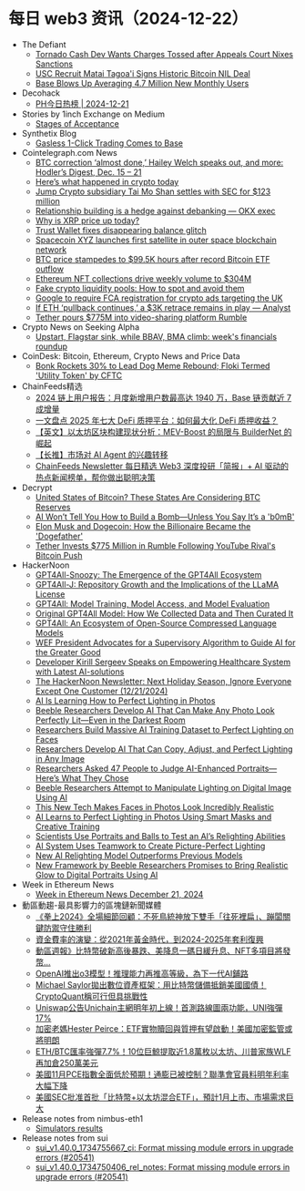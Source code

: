 # 每日 web3 资讯（2024-12-22）

- The Defiant
  - [Tornado Cash Dev Wants Charges Tossed after Appeals Court Nixes Sanctions](https://thedefiant.io/news/regulation/tornado-cash-dev-wants-charges-tossed-after-appeals-court-nixes-sanctions)
  - [USC Recruit Matai Tagoa'i Signs Historic Bitcoin NIL Deal](https://thedefiant.io/news/people/usc-recruit-matai-tagoa-i-signs-historic-bitcoin-nil-deal)
  - [Base Blows Up Averaging 4.7 Million New Monthly Users](https://thedefiant.io/news/blockchains/base-blows-up-averaging-4-7-million-new-monthly-users)
- Decohack
  - [PH今日热榜 | 2024-12-21](https://decohack.com/producthunt-daily-2024-12-21/)
- Stories by 1inch Exchange on Medium
  - [Stages of Acceptance](https://1inch-exchange.medium.com/stages-of-acceptance-685d0c439462?source=rss-c4f4cadf8a31------2)
- Synthetix Blog
  - [Gasless 1-Click Trading Comes to Base](https://blog.synthetix.io/gasless-1-click-trading-comes-to-base/)
- Cointelegraph.com News
  - [BTC correction ‘almost done,’ Hailey Welch speaks out, and more: Hodler’s Digest, Dec. 15 – 21](https://cointelegraph.com/magazine/bitcoin-price-correction-hawk-tuah-memecoin-bitfinex-hacker-hodlers-digest/?utm_source=rss_feed&utm_medium=rss&utm_campaign=rss_partner_inbound)
  - [Here’s what happened in crypto today](https://cointelegraph.com/news/what-happened-in-crypto-today?utm_source=rss_feed&utm_medium=rss&utm_campaign=rss_partner_inbound)
  - [Jump Crypto subsidiary Tai Mo Shan settles with SEC for $123 million](https://cointelegraph.com/news/jump-crypto-subsidiary-settles-securities-exchange-commission?utm_source=rss_feed&utm_medium=rss&utm_campaign=rss_partner_inbound)
  - [Relationship building is a hedge against debanking — OKX exec](https://cointelegraph.com/news/relationship-building-hedge-against-debanking-okx-exec?utm_source=rss_feed&utm_medium=rss&utm_campaign=rss_partner_inbound)
  - [Why is XRP price up today?](https://cointelegraph.com/news/why-is-xrp-price-up-today?utm_source=rss_feed&utm_medium=rss&utm_campaign=rss_partner_inbound)
  - [Trust Wallet fixes disappearing balance glitch](https://cointelegraph.com/news/trust-wallet-glitch-community-social-media-x?utm_source=rss_feed&utm_medium=rss&utm_campaign=rss_partner_inbound)
  - [Spacecoin XYZ launches first satellite in outer space blockchain network](https://cointelegraph.com/news/spacecoin-xyz-launches-first-satellite-in-outer-space-blockchain-network?utm_source=rss_feed&utm_medium=rss&utm_campaign=rss_partner_inbound)
  - [BTC price stampedes to $99.5K hours after record Bitcoin ETF outflow](https://cointelegraph.com/news/btc-price-stampedes-99-5-k-record-bitcoin-etf-outflow?utm_source=rss_feed&utm_medium=rss&utm_campaign=rss_partner_inbound)
  - [Ethereum NFT collections drive weekly volume to $304M](https://cointelegraph.com/news/ethereum-nfts-304-million-sales-volume?utm_source=rss_feed&utm_medium=rss&utm_campaign=rss_partner_inbound)
  - [Fake crypto liquidity pools: How to spot and avoid them](https://cointelegraph.com/explained/fake-crypto-liquidity-pools-how-to-spot-and-avoid-them?utm_source=rss_feed&utm_medium=rss&utm_campaign=rss_partner_inbound)
  - [Google to require FCA registration for crypto ads targeting the UK](https://cointelegraph.com/news/google-ads-fca-registration-united-kingdom?utm_source=rss_feed&utm_medium=rss&utm_campaign=rss_partner_inbound)
  - [If ETH ‘pullback continues,’ a $3K retrace remains in play — Analyst](https://cointelegraph.com/news/ether-price-pullback-3k-retrace-crypto-analyst?utm_source=rss_feed&utm_medium=rss&utm_campaign=rss_partner_inbound)
  - [Tether pours $775M into video-sharing platform Rumble](https://cointelegraph.com/news/rumble-video-sharing-strategic-investment-stablecoin-issuer-tether?utm_source=rss_feed&utm_medium=rss&utm_campaign=rss_partner_inbound)
- Crypto News on Seeking Alpha
  - [Upstart, Flagstar sink, while BBAV, BMA climb: week's financials roundup](https://seekingalpha.com/news/4389439-upstart-flagstar-sink-while-bbav-bma-climb-weeks-financials-roundup?utm_source=feed_news_crypto&utm_medium=referral&feed_item_type=news)
- CoinDesk: Bitcoin, Ethereum, Crypto News and Price Data
  - [Bonk Rockets 30% to Lead Dog Meme Rebound; Floki Termed 'Utility Token' by CFTC](https://www.coindesk.com/markets/2024/12/21/bonk-rockets-30-to-lead-dog-meme-rebound-floki-termed-utility-token-by-cftc)
- ChainFeeds精选
  - [2024 链上用户报告：月度新增用户数最高达 1940 万，Base 链贡献近 7 成增量](https://www.chainfeeds.xyz/feed/detail/a2f96377-07f3-4f69-9fa8-de74ea71da77)
  - [一文盘点 2025 年七大 DeFi 质押平台：如何最大化 DeFi 质押收益？](https://www.chainfeeds.xyz/feed/detail/186894d2-9999-49ce-8311-09d4f09f6b93)
  - [【英文】以太坊区块构建现状分析：MEV-Boost 的局限与 BuilderNet 的崛起](https://www.chainfeeds.xyz/feed/detail/852ef348-42f5-478b-a8e7-0cebf467c580)
  - [【长推】市场对 AI Agent 的兴趣转移](https://www.chainfeeds.xyz/feed/detail/2dd105fa-854a-443a-9784-4be1c8149646)
  - [ChainFeeds Newsletter 每日精选 Web3 深度投研「简报」+ AI 驱动的热点新闻榜单，帮你做出聪明决策](https://substack.chainfeeds.xyz/p/coinbase-2025-apy-22037-usual)
- Decrypt
  - [United States of Bitcoin? These States Are Considering BTC Reserves](https://decrypt.co/298413/us-states-considering-bitcoin-reserves)
  - [AI Won’t Tell You How to Build a Bomb—Unless You Say It’s a 'b0mB'](https://decrypt.co/298397/anthropic-jailbreak-bypass-ai-restrictions-censorship)
  - [Elon Musk and Dogecoin: How the Billionaire Became the 'Dogefather'](https://decrypt.co/291361/elon-musk-dogecoin-timeline-explained)
  - [Tether Invests $775 Million in Rumble Following YouTube Rival's Bitcoin Push](https://decrypt.co/298421/tether-invests-775-million-rumble-bitcoin)
- HackerNoon
  - [GPT4All-Snoozy: The Emergence of the GPT4All Ecosystem](https://hackernoon.com/gpt4all-snoozy-the-emergence-of-the-gpt4all-ecosystem?source=rss)
  - [GPT4All-J: Repository Growth and the Implications of the LLaMA License](https://hackernoon.com/gpt4all-j-repository-growth-and-the-implications-of-the-llama-license?source=rss)
  - [GPT4All: Model Training, Model Access, and Model Evaluation](https://hackernoon.com/gpt4all-model-training-model-access-and-model-evaluation?source=rss)
  - [Original GPT4All Model: How We Collected Data and Then Curated It](https://hackernoon.com/original-gpt4all-model-how-we-collected-data-and-then-curated-it?source=rss)
  - [GPT4All: An Ecosystem of Open-Source Compressed Language Models](https://hackernoon.com/gpt4all-an-ecosystem-of-open-source-compressed-language-models?source=rss)
  - [WEF President Advocates for a Supervisory Algorithm to Guide AI for the Greater Good](https://hackernoon.com/wef-president-advocates-for-a-supervisory-algorithm-to-guide-ai-for-the-greater-good?source=rss)
  - [Developer Kirill Sergeev Speaks on Empowering Healthcare System with Latest AI-solutions](https://hackernoon.com/developer-kirill-sergeev-speaks-on-empowering-healthcare-system-with-latest-ai-solutions?source=rss)
  - [The HackerNoon Newsletter: Next Holiday Season, Ignore Everyone Except One Customer (12/21/2024)](https://hackernoon.com/12-21-2024-newsletter?source=rss)
  - [AI Is Learning How to Perfect Lighting in Photos](https://hackernoon.com/ai-is-learning-how-to-perfect-lighting-in-photos?source=rss)
  - [Beeble Researchers Develop AI That Can Make Any Photo Look Perfectly Lit—Even in the Darkest Room](https://hackernoon.com/beeble-researchers-develop-ai-that-can-make-any-photo-look-perfectly-liteven-in-the-darkest-room?source=rss)
  - [Researchers Build Massive AI Training Dataset to Perfect Lighting on Faces](https://hackernoon.com/researchers-build-massive-ai-training-dataset-to-perfect-lighting-on-faces?source=rss)
  - [Researchers Develop AI That Can Copy, Adjust, and Perfect Lighting in Any Image](https://hackernoon.com/researchers-develop-ai-that-can-copy-adjust-and-perfect-lighting-in-any-image?source=rss)
  - [Researchers Asked 47 People to Judge AI-Enhanced Portraits—Here’s What They Chose](https://hackernoon.com/researchers-asked-47-people-to-judge-ai-enhanced-portraitsheres-what-they-chose?source=rss)
  - [Beeble Researchers Attempt to Manipulate Lighting on Digital Image Using AI](https://hackernoon.com/beeble-researchers-attempt-to-manipulate-lighting-on-digital-image-using-ai?source=rss)
  - [This New Tech Makes Faces in Photos Look Incredibly Realistic](https://hackernoon.com/this-new-tech-makes-faces-in-photos-look-incredibly-realistic?source=rss)
  - [AI Learns to Perfect Lighting in Photos Using Smart Masks and Creative Training](https://hackernoon.com/ai-learns-to-perfect-lighting-in-photos-using-smart-masks-and-creative-training?source=rss)
  - [Scientists Use Portraits and Balls to Test an AI’s Relighting Abilities](https://hackernoon.com/scientists-use-portraits-and-balls-to-test-an-ais-relighting-abilities?source=rss)
  - [AI System Uses Teamwork to Create Picture-Perfect Lighting](https://hackernoon.com/ai-system-uses-teamwork-to-create-picture-perfect-lighting?source=rss)
  - [New AI Relighting Model Outperforms Previous Models](https://hackernoon.com/new-ai-relighting-model-outperforms-previous-models?source=rss)
  - [New Framework by Beeble Researchers Promises to Bring Realistic Glow to Digital Portraits Using AI](https://hackernoon.com/new-framework-by-beeble-researchers-promises-to-bring-realistic-glow-to-digital-portraits-using-ai?source=rss)
- Week in Ethereum News
  - [Week in Ethereum News  December 21, 2024](https://weekinethereumnews.com/week-in-ethereum-news-december-21-2024/)
- 動區動趨-最具影響力的區塊鏈新聞媒體
  - [《拳上2024》全場細節回顧：不死鳥統神放下雙手「往死裡扁」、蹦闆關鍵防禦守住勝利](https://www.blocktempo.com/in-the-cage-2024-with-asiagodton-abandoning-defense-and-focusing-solely-on-offense-1988bomb-secured-the-victory/)
  - [資金費率的演變：從2021年黃金時代，到2024-2025年套利復興](https://www.blocktempo.com/the-evolution-of-funding-rates/)
  - [動區週報》比特幣破新高後暴跌、美降息一碼日緩升息、NFT多項目將發幣…](https://www.blocktempo.com/quick-look-at-this-week-market-dynamics-and-analysis-1221/)
  - [OpenAI推出o3模型！推理能力再推高等級，為下一代AI鋪路](https://www.blocktempo.com/openai-launches-more-powerful-reasoning-models-o3-and-o3-mini/)
  - [Michael Saylor拋出數位資產框架：用比特幣儲備抵銷美國國債！CryptoQuant稱可行但具挑戰性](https://www.blocktempo.com/michael-saylor-proposes-a-digital-asset-framework-using-bitcoin-reserves-to-offset-us-national-debt/)
  - [Uniswap公告Unichain主網明年初上線！首測路線圖兩功能，UNI強彈17%](https://www.blocktempo.com/uniswap-announces-that-unichain-mainnet-will-be-launched-early-next-year/)
  - [加密老媽Hester Peirce：ETF實物贖回與質押有望啟動！美國加密監管或將明朗](https://www.blocktempo.com/hester-peirce-hints-at-possible-approval-for-in-kind-redemptions-and-the-ability-for-ethereum-etfs-to-begin-staking/)
  - [ETH/BTC匯率強彈7.7%！10位巨鯨提取近1.8萬枚以太坊、川普家族WLF再加倉250萬美元](https://www.blocktempo.com/several-whales-acquire-eth-during-price-dips/)
  - [美國11月PCE指數全面低於預期！通膨已被控制？聯準會官員料明年利率大幅下降](https://www.blocktempo.com/us-pce-report-released/)
  - [美國SEC批准首批「比特幣+以太坊混合ETF」，預計1月上市、市場需求巨大](https://www.blocktempo.com/sec-approves-first-hybrid-bitcoin-and-ethereum-etfs/)
- Release notes from nimbus-eth1
  - [Simulators results](https://github.com/status-im/nimbus-eth1/releases/tag/sim-stat)
- Release notes from sui
  - [sui_v1.40.0_1734755667_ci: Format missing module errors in upgrade errors (#20541)](https://github.com/MystenLabs/sui/releases/tag/sui_v1.40.0_1734755667_ci)
  - [sui_v1.40.0_1734750406_rel_notes: Format missing module errors in upgrade errors (#20541)](https://github.com/MystenLabs/sui/releases/tag/sui_v1.40.0_1734750406_rel_notes)
